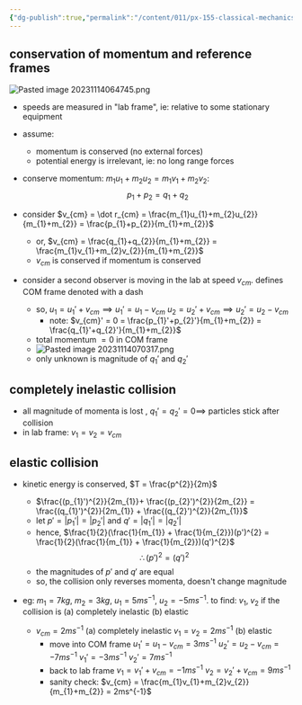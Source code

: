 ```yaml
---
{"dg-publish":true,"permalink":"/content/011/px-155-classical-mechanics-and-special-relativity/classical-mechanics/px-155-f-collisions/px-155-f1-collisions-in-1-d/","noteIcon":"1","created":"2024-10-01T18:27:09.731+01:00","updated":"2024-11-26T19:57:31.605+00:00"}
---
```


## conservation of momentum and reference frames
![Pasted image 20231114064745.png](/img/user/pics/Pasted%20image%2020231114064745.png)
- speeds are measured in "lab frame", ie: relative to some stationary equipment 
- assume: 
	- momentum is conserved (no external forces)
	- potential energy is irrelevant, ie: no long range forces

- conserve momentum: $m_{1}u_{1} + m_{2}u_{2} = m_{1}v_{1}+m_{2}v_{2}$:
$$p_{1}+p_{2}=q_{1}+q_{2}$$

- consider $v_{cm} = \dot r_{cm} = \frac{m_{1}u_{1}+m_{2}u_{2}}{m_{1}+m_{2}} = \frac{p_{1}+p_{2}}{m_{1}+m_{2}}$
	- or, $v_{cm} = \frac{q_{1}+q_{2}}{m_{1}+m_{2}} = \frac{m_{1}v_{1}+m_{2}v_{2}}{m_{1}+m_{2}}$
	- $v_{cm}$ is conserved if momentum is conserved

- consider a second observer is moving in the lab at speed $v_{cm}$. defines COM frame denoted with a dash
	- so,
		$u_{1}=u_{1}' + v_{cm} \implies u_{1}' = u_{1}-v_{cm}$ 
		$u_{2}=u_{2}' + v_{cm} \implies u_{2}' = u_{2}-v_{cm}$
		- note: $v_{cm}' = 0 = \frac{p_{1}'+p_{2}'}{m_{1}+m_{2}} = \frac{q_{1}'+q_{2}'}{m_{1}+m_{2}}$
	- total momentum $=0$ in COM frame
	- ![Pasted image 20231114070317.png](/img/user/pics/Pasted%20image%2020231114070317.png)
	- only unknown is magnitude of $q_{1}'$ and $q_{2}'$
## completely inelastic collision
- all magnitude of momenta is lost , $q_{1}'=q_{2}'=0\implies$ particles stick after collision
- in lab frame: $v_{1}=v_{2}= v_{cm}$
## elastic collision
- kinetic energy is conserved, $T = \frac{p^{2}}{2m}$
	- $\frac{(p_{1}')^{2}}{2m_{1}}+ \frac{(p_{2}')^{2}}{2m_{2}} = \frac{(q_{1}')^{2}}{2m_{1}} + \frac{(q_{2}')^{2}}{2m_{1}}$
	- let $p' = |p_{1}'| = |p_{2}'|$ and $q' = |q_{1}'| = |q_{2}'|$
	- hence, $\frac{1}{2}(\frac{1}{m_{1}} + \frac{1}{m_{2}})(p')^{2} = \frac{1}{2}(\frac{1}{m_{1}} + \frac{1}{m_{2}})(q')^{2}$
	$$\therefore (p')^{2}=(q')^{2}$$
	- the magnitudes of $p'$ and $q'$ are equal
	- so, the collision only reverses momenta, doesn't change magnitude

- eg: $m_{1}=7kg$, $m_{2}=3kg$, $u_{1}=5ms^{-1}$, $u_{2}=-5ms^{-1}$. to find: $v_{1}, \; v_{2}$ if the collision is (a) completely inelastic (b) elastic
	- $v_{cm} = 2ms^{-1}$
		(a) completely inelastic
			$v_{1}= v_{2} = 2ms^{-1}$
		(b) elastic
		- move into COM frame
			$u_{1}'=u_{1}-v_{cm} = 3ms^{-1}$
			$u_{2}'=u_{2}-v_{cm} = -7ms^{-1}$
			$v_{1}' = -3ms^{-1}$
			$v_{2}' = 7ms^{-1}$
		- back to lab frame
			$v_{1} = v_{1}' + v_{cm} = -1ms^{-1}$
			$v_{2} = v_{2}' + v_{cm} = 9ms^{-1}$
		- sanity check: $v_{cm} = \frac{m_{1}v_{1}+m_{2}v_{2}}{m_{1}+m_{2}} = 2ms^{-1}$
